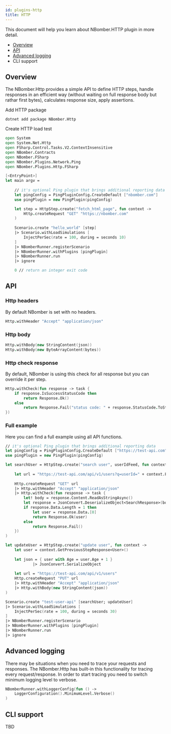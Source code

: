 ```yaml
---
id: plugins-http
title: HTTP
---
```


This document will help you learn about NBomber.HTTP plugin in more detail.

- [Overview](plugins-http#overview)
- [API](plugins-http#api)
- [Advanced logging](plugins-http#advanced-logging)
- CLI support

## Overview

The NBomber.Http provides a simple API to define HTTP steps, handle responses in an efficient way (without waiting on full response body but rathar first bytes), calculates response size, apply assertions.

Add HTTP package

```code
dotnet add package NBomber.Http
```

Create HTTP load test

```fsharp title="Program.fs"
open System
open System.Net.Http
open FSharp.Control.Tasks.V2.ContextInsensitive
open NBomber.Contracts
open NBomber.FSharp
open NBomber.Plugins.Network.Ping
open NBomber.Plugins.Http.FSharp

[<EntryPoint>]
let main argv =
        
    // it's optional Ping plugin that brings additional reporting data
    let pingConfig = PingPluginConfig.CreateDefault ["nbomber.com"]
    use pingPlugin = new PingPlugin(pingConfig)

    let step = HttpStep.create("fetch_html_page", fun context ->
        Http.createRequest "GET" "https://nbomber.com"                       
    )
    
    Scenario.create "hello_world" [step]     
    |> Scenario.withLoadSimulations [
        InjectPerSec(rate = 100, during = seconds 10)
    ]
    |> NBomberRunner.registerScenario
    |> NBomberRunner.withPlugins [pingPlugin]
    |> NBomberRunner.run
    |> ignore

    0 // return an integer exit code
```

## API

### Http headers

By default NBomber is set with no headers.

```fsharp
Http.withHeader "Accept" "application/json"
```

### Http body

```fsharp
Http.withBody(new StringContent(json))
Http.withBody(new ByteArrayContent(bytes))
```

### Http check response

By default, NBomber is using this check for all response but you can override it per step.

```fsharp
Http.withCheck(fun response -> task {
    if response.IsSuccessStatusCode then
        return Response.Ok() 
    else
        return Response.Fail("status code: " + response.StatusCode.ToString())
})
```

### Full example

Here you can find a full example using all API functions.

```fsharp
// it's optional Ping plugin that brings additional reporting data
let pingConfig = PingPluginConfig.CreateDefault ["https://test-api.com"]
use pingPlugin = new PingPlugin(pingConfig)

let searchUser = HttpStep.create("search user", userIdFeed, fun context ->
    
    let url = "https://test-api.com/api/v1/users?q=userId=" + context.FedItem
    
    Http.createRequest "GET" url
    |> Http.withHeader "Accept" "application/json"
    |> Http.withCheck(fun response -> task {
        let! body = response.Content.ReadAsStringAsync()
        let response = JsonConvert.DeserializeObject<SearchResponse>(body)
        if response.Data.Length = 1 then
            let user = response.Data.[0]
            return Response.Ok(user)
        else
            return Response.Fail()
    })
)

let updateUser = HttpStep.create("update user", fun context -> 
    let user = context.GetPreviousStepResponse<User>()
    
    let json = { user with Age = user.Age + 1 } 
            |> JsonConvert.SerializeObject
    
    let url = "https://test-api.com/api/v1/users"
    Http.createRequest "PUT" url
    |> Http.withHeader "Accept" "application/json"
    |> Http.withBody(new StringContent(json))
)

Scenario.create "test-user-api" [searchUser; updateUser]     
|> Scenario.withLoadSimulations [
    InjectPerSec(rate = 100, during = seconds 30)
]
|> NBomberRunner.registerScenario
|> NBomberRunner.withPlugins [pingPlugin]
|> NBomberRunner.run
|> ignore
```

## Advanced logging

There may be situations when you need to trace your requests and responses. The NBomber.Http has built-in this functionality for tracing every request/response. In order to start tracing you need to switch minimum logging level to verbose.

```fsharp
NBomberRunner.withLoggerConfig(fun () ->
    LoggerConfiguration().MinimumLevel.Verbose()
)
```

## CLI support

TBD